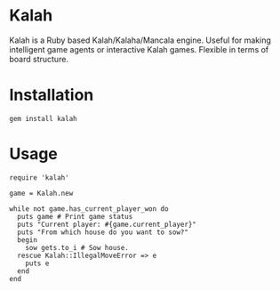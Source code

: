 Kalah
=====

Kalah is a Ruby based Kalah/Kalaha/Mancala engine. Useful for making intelligent game agents or interactive Kalah games. Flexible in terms of board structure.

# Installation
    gem install kalah

# Usage 
```
require 'kalah'

game = Kalah.new

while not game.has_current_player_won do
  puts game # Print game status
  puts "Current player: #{game.current_player}"
  puts "From which house do you want to sow?"
  begin
    sow gets.to_i # Sow house.
  rescue Kalah::IllegalMoveError => e
    puts e
  end
end
```
